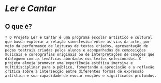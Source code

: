 # *Ler e Cantar*
## O que é?
    * O Projeto Ler e Cantar é uma programa escolar artístico e cultural que busca explorar a relação sinestésica entre as vias da arte, por meio da performance de leituras de textos criados, apresentação de peças teatrais criadas pelos alunos e acompanhadas de composições musicais e coreografias originais ou de interpretações de canções que dialoguem com as temáticas abordadas nos textos selecionados. O projeto almeja promover uma experiência estética imersiva e multidisciplinar para o público, fomentando a apreciação e a reflexão crítica sobre a intersecção entre diferentes formas de expressão artística e sua capacidade de evocar emoções e significados profundos.